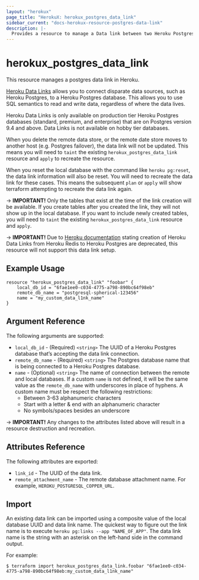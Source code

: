 ```yaml
---
layout: "herokux"
page_title: "HerokuX: herokux_postgres_data_link"
sidebar_current: "docs-herokux-resource-postgres-data-link"
description: |-
  Provides a resource to manage a Data link between two Heroku Postgres databases.
---
```


# herokux\_postgres\_data\_link

This resource manages a postgres data link in Heroku.

[Heroku Data Links](https://devcenter.heroku.com/articles/heroku-data-links) allows you to connect disparate
data sources, such as Heroku Postgres, to a Heroku Postgres database.
This allows you to use SQL semantics to read and write data, regardless of where the data lives.

Heroku Data Links is only available on production tier Heroku Postgres databases (standard, premium, and enterprise)
that are on Postgres version 9.4 and above. Data Links is not available on hobby tier databases.

When you delete the remote data store, or the remote date store moves to another host (e.g. Postgres failover),
the data link will not be updated. This means you will need to `taint` the existing `herokux_postgres_data_link` resource
and `apply` to recreate the resource.

When you reset the local database with the command like `heroku pg:reset`, the data link information will also be reset.
You will need to recreate the data link for these cases. This means the subsequent `plan` or `apply` will show terraform
attempting to recreate the data link again.

-> **IMPORTANT!**
Only the tables that exist at the time of the link creation will be available. If you create tables after you created
the link, they will not show up in the local database. If you want to include newly created tables, you will need
to `taint` the existing `herokux_postgres_data_link` resource and `apply`.

-> **IMPORTANT!**
Due to [Heroku documentation](https://devcenter.heroku.com/articles/heroku-data-links#linking-heroku-redis-to-heroku-postgres)
stating creation of Heroku Data Links from Heroku Redis to Heroku Postgres are deprecated, this resource will not support
this data link setup.

## Example Usage

```hcl-terraform
resource "herokux_postgres_data_link" "foobar" {
	local_db_id = "6fae1ee0-c034-4775-a798-890bc64f98eb"
	remote_db_name = "postgresql-spherical-123456"
	name = "my_custom_data_l1nk_name"
}
```

## Argument Reference

The following arguments are supported:

* `local_db_id` - (Required) `<string>` The UUID of a Heroku Postgres database that’s accepting the data link connection.
* `remote_db_name` - (Required) `<string>` The Postgres database name that is being connected to a Heroku Postgres database.
* `name` - (Optional) `<string>` The name of connection between the remote and local databases. If a custom `name`
is not defined, it will be the same value as the `remote_db_name` with underscores in place of hyphens.
A custom name must be respect the following restrictions:
    * Between 3-63 alphanumeric characters
    * Start with a letter & end with an alphanumeric character
    * No symbols/spaces besides an underscore

-> **IMPORTANT!**
Any changes to the attributes listed above will result in a resource destruction and recreation.

## Attributes Reference

The following attributes are exported:

* `link_id` - The UUID of the data link.
* `remote_attachment_name` - The remote database attachment name. For example, `HEROKU_POSTGRESQL_COPPER_URL`.

## Import

An existing data link can be imported using a composite value of the local database UUID
and data link name. The quickest way to figure out the link name is to execute `heroku pg:links --app "NAME_OF_APP"`.
The data link name is the string with an asterisk on the left-hand side in the command output.

For example:

```shell script
$ terraform import herokux_postgres_data_link.foobar "6fae1ee0-c034-4775-a798-890bc64f98eb:my_custom_data_l1nk_name"
```